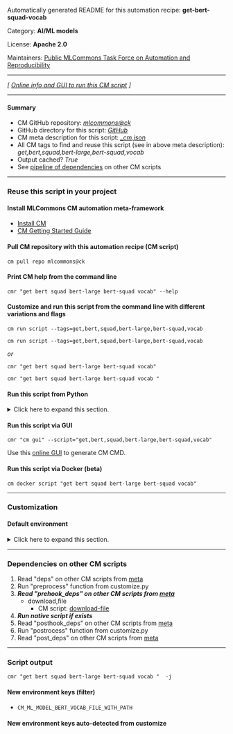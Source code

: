 Automatically generated README for this automation recipe: **get-bert-squad-vocab**

Category: **AI/ML models**

License: **Apache 2.0**

Maintainers: [Public MLCommons Task Force on Automation and Reproducibility](https://github.com/mlcommons/ck/blob/master/docs/taskforce.md)

---
*[ [Online info and GUI to run this CM script](https://access.cknowledge.org/playground/?action=scripts&name=get-bert-squad-vocab,2f99a545ce734157) ]*

---
#### Summary

* CM GitHub repository: *[mlcommons@ck](https://github.com/mlcommons/ck/tree/dev/cm-mlops)*
* GitHub directory for this script: *[GitHub](https://github.com/mlcommons/ck/tree/dev/cm-mlops/script/get-bert-squad-vocab)*
* CM meta description for this script: *[_cm.json](_cm.json)*
* All CM tags to find and reuse this script (see in above meta description): *get,bert,squad,bert-large,bert-squad,vocab*
* Output cached? *True*
* See [pipeline of dependencies](#dependencies-on-other-cm-scripts) on other CM scripts


---
### Reuse this script in your project

#### Install MLCommons CM automation meta-framework

* [Install CM](https://access.cknowledge.org/playground/?action=install)
* [CM Getting Started Guide](https://github.com/mlcommons/ck/blob/master/docs/getting-started.md)

#### Pull CM repository with this automation recipe (CM script)

```cm pull repo mlcommons@ck```

#### Print CM help from the command line

````cmr "get bert squad bert-large bert-squad vocab" --help````

#### Customize and run this script from the command line with different variations and flags

`cm run script --tags=get,bert,squad,bert-large,bert-squad,vocab`

`cm run script --tags=get,bert,squad,bert-large,bert-squad,vocab `

*or*

`cmr "get bert squad bert-large bert-squad vocab"`

`cmr "get bert squad bert-large bert-squad vocab " `


#### Run this script from Python

<details>
<summary>Click here to expand this section.</summary>

```python

import cmind

r = cmind.access({'action':'run'
                  'automation':'script',
                  'tags':'get,bert,squad,bert-large,bert-squad,vocab'
                  'out':'con',
                  ...
                  (other input keys for this script)
                  ...
                 })

if r['return']>0:
    print (r['error'])

```

</details>


#### Run this script via GUI

```cmr "cm gui" --script="get,bert,squad,bert-large,bert-squad,vocab"```

Use this [online GUI](https://cKnowledge.org/cm-gui/?tags=get,bert,squad,bert-large,bert-squad,vocab) to generate CM CMD.

#### Run this script via Docker (beta)

`cm docker script "get bert squad bert-large bert-squad vocab" `

___
### Customization

#### Default environment

<details>
<summary>Click here to expand this section.</summary>

These keys can be updated via `--env.KEY=VALUE` or `env` dictionary in `@input.json` or using script flags.


</details>

___
### Dependencies on other CM scripts


  1. Read "deps" on other CM scripts from [meta](https://github.com/mlcommons/ck/tree/dev/cm-mlops/script/get-bert-squad-vocab/_cm.json)
  1. Run "preprocess" function from customize.py
  1. ***Read "prehook_deps" on other CM scripts from [meta](https://github.com/mlcommons/ck/tree/dev/cm-mlops/script/get-bert-squad-vocab/_cm.json)***
     * download,file
       - CM script: [download-file](https://github.com/mlcommons/ck/tree/master/cm-mlops/script/download-file)
  1. ***Run native script if exists***
  1. Read "posthook_deps" on other CM scripts from [meta](https://github.com/mlcommons/ck/tree/dev/cm-mlops/script/get-bert-squad-vocab/_cm.json)
  1. Run "postrocess" function from customize.py
  1. Read "post_deps" on other CM scripts from [meta](https://github.com/mlcommons/ck/tree/dev/cm-mlops/script/get-bert-squad-vocab/_cm.json)

___
### Script output
`cmr "get bert squad bert-large bert-squad vocab "  -j`
#### New environment keys (filter)

* `CM_ML_MODEL_BERT_VOCAB_FILE_WITH_PATH`
#### New environment keys auto-detected from customize
